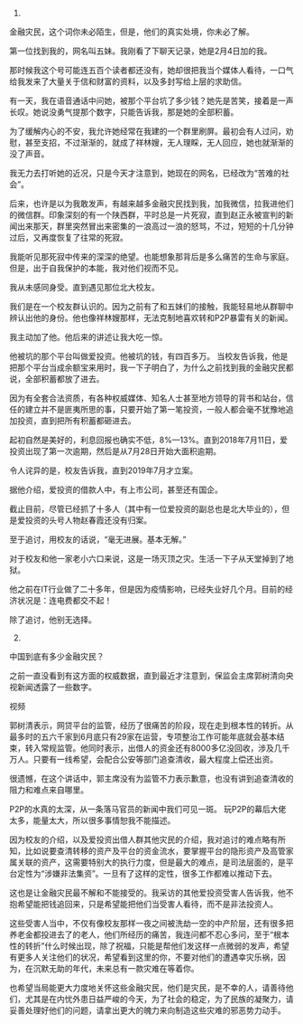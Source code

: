 1.

金融灾民，这个词你未必陌生，但是，他们的真实处境，你未必了解。

第一位找到我的，网名叫五妹。我刚看了下聊天记录，她是2月4日加的我。

那时候我这个号可能连五百个读者都还没有，她却很把我当个媒体人看待，一口气给我发来了大量关于信和财富的资料，以及多封写给上层的求助信。

有一天，我在语音通话中问她，被那个平台坑了多少钱？她先是苦笑，接着是一声长叹。她说没勇气提那个数字，只能告诉我，那是她的全部积蓄。

为了缓解内心的不安，我允许她经常在我建的一个群里刷屏。最初会有人过问，劝慰，甚至支招，不过渐渐的，就成了祥林嫂，无人理睬，无人回应，她也就渐渐的没了声音。

我无力去打听她的近况，只是今天才注意到，她现在的网名，已经改为“苦难的社会”。

后来，也许是以为我敢发声，有越来越多金融灾民找到我，加我微信，拉我进他们的微信群。印象深刻的有一个陕西群，平时总是一片死寂，直到赵正永被宣判的新闻出来那天，群里突然冒出来密集的一浪高过一浪的怒骂，不过，短短的十几分钟过后，又再度恢复了往常的死寂。

我能听见那死寂中传来的深深的绝望。也能想象那背后是多么痛苦的生命与家庭。但是，出于自我保护的本能，我对他们视而不见。

我从未感同身受。直到遇见那位北大校友。

我们是在一个校友群认识的。因为之前有了和五妹们的接触，我能轻易地从群聊中辨认出他的身份。他也像祥林嫂那样，无法克制地喜欢转和P2P暴雷有关的新闻。

我主动加了他。他后来的讲述让我大吃一惊。

他被坑的那个平台叫做爱投资。他被坑的钱，有四百多万。 当校友告诉我，他是把那个平台当成余额宝来用时，我一下子明白了，为什么之前找到我的金融灾民都说，全部积蓄都放了进去。

因为有全套合法资质，有各种权威媒体、知名人士甚至地方领导的背书和站台，信任的建立并不是匪夷所思的事，只要开始了第一笔投资，一般人都会毫不犹豫地追加投资，直到把所有积蓄都砸进去。

起初自然是美好的，利息回报也确实不低，8%—13%。直到2018年7月11日，爱投资出现了第一次逾期，然后是从7月28日开始大面积逾期。

令人诧异的是，校友告诉我，直到2019年7月才立案。

据他介绍，爱投资的借款人中，有上市公司，甚至还有国企。

截止目前，尽管已经抓了十多人（其中有一位爱投资的副总也是北大毕业的），但是爱投资的头号人物赵春霞还没有归案。

至于追讨，用校友的话说，“毫无进展。基本无解。”

对于校友和他一家老小六口来说，这是一场灭顶之灾。生活一下子从天堂掉到了地狱。

他之前在IT行业做了二十多年，但是因为疫情影响，已经失业好几个月。目前的经济状况是：连电费都交不起！

除了追讨，他别无选择。

2.

中国到底有多少金融灾民？

之前一直没看到有这方面的权威数据，直到最近才注意到，保监会主席郭树清向央视新闻透露了一些数字。

视频

郭树清表示，网贷平台的监管，经历了很痛苦的阶段，现在走到根本性的转折。从最多时的五六千家到6月底只有29家在运营，专项整治工作可能年底就会基本结束，转入常规监管。他同时表示，出借人的资金还有8000多亿没回收，涉及几千万人。只要有一线希望，会配合公安等部门追查清收，最大程度上偿还出资。

很遗憾，在这个讲话中，郭主席没有为监管不力表示歉意，也没有讲到追查清收的阻力和难点来自哪里。

P2P的水真的太深，从一条落马官员的新闻中我们可见一斑。 玩P2P的幕后大佬太多，能量太大，所以很多事情恕我不能描述。

因为校友的介绍，以及爱投资出借人群其他灾民的介绍，我对追讨的难点略有所知，比如说要查清转移的资产及平台的资金流水，要掌握平台的隐形资产及高管家属关联的资产，这需要特别大的执行力度，但是最大的难点，是司法层面的，是平台定性为“涉嫌非法集资”。一旦有了这样的定性，很多工作都难以推动下去。

这也是让金融灾民最不解和不能接受的。我采访的其他爱投资受害人告诉我，他不抱希望能把钱追回来，只是希望能把他们当受害人看待，而不是非法投资人。

这些受害人当中，不仅有像校友那样一夜之间被洗劫一空的中产阶层，还有很多把养老金都投进去了的老人，他们所经历的痛苦，我连问都不忍心多问，至于“根本性的转折”什么时候出现，除了祝福，只能是帮他们发这样一点微弱的发声，希望有更多人关注他们的状况，希望看到这里的你，不要对他们的遭遇幸灾乐祸，因为，在沉默无助的年代，未来总有一款灾难在等着你。

也希望当局能更大力度地关怀这些金融灾民，他们是灾民，是不幸的人，请善待他们，尤其是在内忧外患日益严峻的今天，为了社会的稳定，为了民族的凝聚力，请妥善处理好他们的问题，请拿出更大的魄力来向制造这些灾难的邪恶势力动手。


